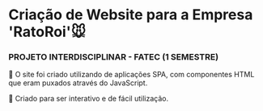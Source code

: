 # Criação de Website para a Empresa 'RatoRoi'🐭
### PROJETO INTERDISCIPLINAR - FATEC (1 SEMESTRE)

📙 O site foi criado utilizando de aplicações SPA, com componentes HTML que eram puxados através do JavaScript.

🔸 Criado para ser interativo e de fácil utilização.
